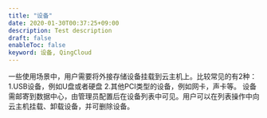 ```yaml
---
title: "设备"
date: 2020-01-30T00:37:25+09:00
description: Test description
draft: false
enableToc: false
keyword: 设备, QingCloud
---
```




一些使用场景中，用户需要将外接存储设备挂载到云主机上。比较常见的有2种：1.USB设备，例如U盘或者硬盘 2.其他PCI类型的设备，例如网卡，声卡等。
设备需邮寄到数据中心，由管理员配置后在设备列表中可见。用户可以在列表操作中向云主机挂载、卸载设备，并可删除设备。


